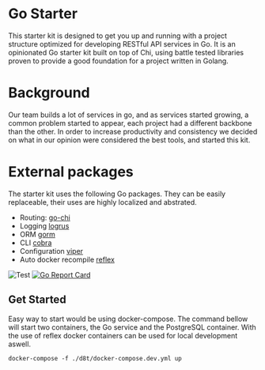 # Go Starter
This starter kit is designed to get you up and running with a project structure optimized for developing RESTful API services in Go. It is an opinionated Go starter kit built on top of Chi, using battle tested libraries proven to provide a good
foundation for a project written in Golang.

# Background
Our team builds a lot of services in go, and as services started growing, a common problem started to appear, each project had a different backbone than the other. In order to increase productivity and consistency we decided on what in our opinion
were considered the best tools, and started this kit.

# External packages
The starter kit uses the following Go packages. They can be easily replaceable, their uses are highly localized and abstrated.
  * Routing: [go-chi](https://github.com/go-chi/chi)
  * Logging [logrus](https://github.com/sirupsen/logrus)
  * ORM [gorm](https://github.com/go-gorm/gorm)
  * CLI [cobra](https://github.com/spf13/cobra)
  * Configuration [viper](https://github.com/spf13/viper)
  * Auto docker recompile [reflex](https://github.com/acim/go-reflex) 

![Test](https://github.com/oakeshq/go-starter/workflows/Test/badge.svg)
[![Go Report Card](https://goreportcard.com/badge/github.com/qreasio/go-starter-kit)](https://goreportcard.com/report/github.com/qreasio/go-starter-kit)

## Get Started
Easy way to start would be using docker-compose. The command bellow will start two containers, the Go service and the PostgreSQL container. With the use of reflex docker containers can be used for local development aswell.
```
docker-compose -f ./d8t/docker-compose.dev.yml up
``` 
